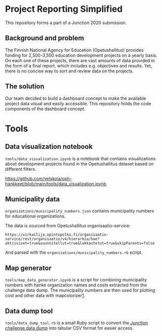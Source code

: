 # Project Reporting Simplified

This repository forms a part of a Junction 2020 submission.


## Background and problem

The Finnish National Agency for Education (Opetushallitus) provides funding for
2,500-3,500 education development projects on a yearly basis. On each one of
these projects, there are vast amounts of data provided in the form of a final
report, which includes e.g. objectives and results. Yet, there is no concise way
to sort and review data on the projects.


## The solution

Our team decided to build a dashboard concept to make the available project data
visual and easily accessible. This repository holds the code components of the
dashboard concept.


# Tools

## Data visualization notebook

`tools/data_visualization.ipynb` is a notebook that contains visualizations
about development projects found in the Opetushallitus dataset based on
different filters.


https://github.com/velskola/oph-hankkeet/blob/main/tools/data_visualization.ipynb

## Municipality data

`organizations/municipality_numbers.json` contains municipality numbers for
educational organizations.
 
The data is sourced from Opetushallitus organisaatio-service:

    https://virkailija.opintopolku.fi/organisaatio-service/rest/organisaatio/v4/hierarkia/hae?aktiiviset=true&suunnitellut=true&lakkautetut=true&skipParents=false
    
And parsed with the `organizations/municipality_numbers.rb` script.


## Map generator

`tools/map_data_generator.ipynb` is a script for combining municipality numbers
with hanke organization names and costs extracted from the challenge data dump.
The municipality numbers are then used for plotting cost and other data with
mapcolorizer[1].

[1]: https://github.com/tomimick/mapcolorizer


## Data dump tool

`tools/data_dump_tool.rb` is a small Ruby script to convert the 
[Junction challenge data dump][2] into tabular CSV format for easier access.

[2]: https://valtionavustukset.oph.fi/api/junction-hackathon/dump
